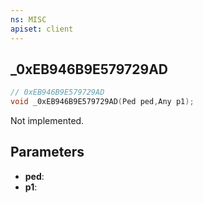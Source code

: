 ```yaml
---
ns: MISC
apiset: client
---
```

## _0xEB946B9E579729AD

```c
// 0xEB946B9E579729AD
void _0xEB946B9E579729AD(Ped ped,Any p1);
```

Not implemented.

## Parameters
* **ped**:
* **p1**: